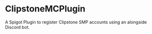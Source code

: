 # ClipstoneMCPlugin
A Spigot Plugin to register Clipstone SMP accounts using an alongside Discord bot.
